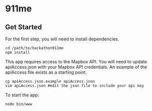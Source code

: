 # 911me

## Get Started

For the first step, you will need to install dependencies.

```
cd /path/to/hackathon911me
npm install
```

This app requires access to the Mapbox API. You will need to update apiAccess.json
with your Mapbox API credentials. An example of the apiAccess file exists as a
starting point.

```
cp apiAccess.json.example apiAccess.json
vim apiAccess.json #edit the json file to include your api key
```

To start the app:

```
node bin/www
```
